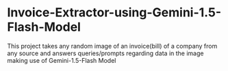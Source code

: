 # Invoice-Extractor-using-Gemini-1.5-Flash-Model
This project takes any random image of an invoice(bill) of a company from any source and answers queries/prompts regarding data in the image making use of Gemini-1.5-Flash Model
